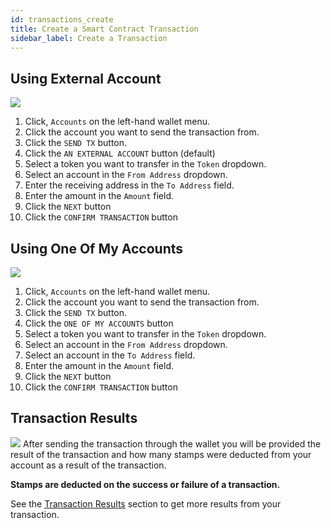 ```yaml
---
id: transactions_create
title: Create a Smart Contract Transaction
sidebar_label: Create a Transaction
---
```


## Using External Account

![](/img/wallet/gif/simple_transactions_create1.gif)

1. Click, `Accounts` on the left-hand wallet menu.
2. Click the account you want to send the transaction from.
3. Click the `SEND TX` button. 
4. Click the `AN EXTERNAL ACCOUNT` button (default)
5. Select a token you want to transfer in the `Token` dropdown.
6. Select an account in the `From Address` dropdown.
7. Enter the receiving address in the `To Address` field.
8. Enter the amount in the `Amount` field.
9. Click the `NEXT` button
10. Click the `CONFIRM TRANSACTION` button

## Using One Of My Accounts

![](/img/wallet/gif/simple_transactions_create2.gif)

1. Click, `Accounts` on the left-hand wallet menu.
2. Click the account you want to send the transaction from.
3. Click the `SEND TX` button. 
4. Click the `ONE OF MY ACCOUNTS` button
5. Select a token you want to transfer in the `Token` dropdown.
6. Select an account in the `From Address` dropdown.
7. Select an account in the `To Address` field.
8. Enter the amount in the `Amount` field.
9. Click the `NEXT` button
10. Click the `CONFIRM TRANSACTION` button


## Transaction Results
![](/img/wallet/wallet_transaction_success.png)
After sending the transaction through the wallet you will be provided the result of the transaction and how many stamps were deducted from your account as a result of the transaction.

**Stamps are deducted on the success or failure of a transaction.**

See the <u>[Transaction Results](/docs/wallet/transactions_result)</u> section to get more results from your transaction.
